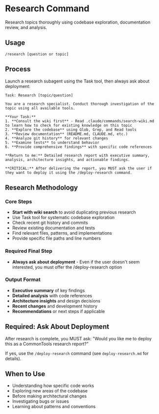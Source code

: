 # Research Command

Research topics thoroughly using codebase exploration, documentation review, and analysis.

## Usage

`/research [question or topic]`

## Process

Launch a research subagent using the Task tool, then always ask about deployment:

```
Task: Research [topic/question]

You are a research specialist. Conduct thorough investigation of the topic using all available tools.

**Your Task:**
1. **Consult the wiki first** - Read .claude/commands/search-wiki.md to learn how to check for existing knowledge on this topic
2. **Explore the codebase** using Glob, Grep, and Read tools
3. **Review documentation** (README.md, CLAUDE.md, etc.)
4. **Analyze git history** for relevant changes
5. **Examine tests** to understand behavior
6. **Provide comprehensive findings** with specific code references

**Return to me:** Detailed research report with executive summary, analysis, architecture insights, and actionable findings.

**CRITICAL:** After delivering the report, you MUST ask the user if they want to deploy it using the /deploy-research command.
```

## Research Methodology

### Core Steps
- **Start with wiki search** to avoid duplicating previous research
- Use Task tool for systematic codebase exploration
- Check recent git history and commits
- Review existing documentation and tests
- Find relevant files, patterns, and implementations
- Provide specific file paths and line numbers

### Required Final Step
- **Always ask about deployment** - Even if the user doesn't seem interested, you must offer the /deploy-research option

### Output Format
- **Executive summary** of key findings
- **Detailed analysis** with code references
- **Architecture insights** and design decisions
- **Recent changes** and development history
- **Recommendations** or next steps if applicable

## Required: Ask About Deployment

After research is complete, you MUST ask: "Would you like me to deploy this as a CommonTools research report?"

If yes, use the `/deploy-research` command (see `deploy-research.md` for details).

## When to Use

- Understanding how specific code works
- Exploring new areas of the codebase
- Before making architectural changes
- Investigating bugs or issues
- Learning about patterns and conventions
